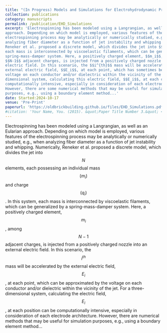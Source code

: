 ```yaml
---
title: "(In Progress) Models and Simulations for Electrohydrodynamic Processes"
collection: publications
category: manuscripts
permalink: /publication/EHD_Simulations
excerpt: 'Electrospinning has been modeled using a Langrangian, as well as an Eularian
approach. Depending on which model is employed, various features of the
electrospinning process may be analytically or numerically studied, e.g., when
analyzing fiber diameter as a function of jet instability and whipping. Numerically,
Reneker et al. proposed a discrete model, which divides the jet into $$N$$ elements, each possessing an individual mass $$(m_i)$$ and charge $$(q_i)$$. In this system,
each mass is interconnected by viscoelastic filaments, which can be generalized by a
spring-mass-damper system. Here, a positively charged element, $$m_i$$, among
$$N-1$$ adjacent charges, is injected from a positively charged nozzle into an external
electric field. In this scenario, the $$i^{th}$$ mass will be accelerated by the
external electric field, $$E_i$$, at each point, which has sometimes been approximated by the
voltage on each conductor and/or dielectric within the vicinity of the jet. For a three-
dimensional system, calculating this electric field, $$E_i$$, at each coordinate can be
computationally intensive, especially in consideration of each electrode architecture.
However, there are some numerical methods that may be useful for simulation
purposes, e.g., using a boundary element method...'
date: Started:2024-10-17
venue: 'Pre-Print'
paperurl: 'https://oldbrickbuilding.github.io/files/EHD_Simulations.pdf'
#citation: 'Your Name, You. (2015). &quot;Paper Title Number 3.&quot; <i>Journal 1</i>. 1(3).'
---
```

Electrospinning has been modeled using a Langrangian, as well as an Eularian
approach. Depending on which model is employed, various features of the
electrospinning process may be analytically or numerically studied, e.g., when
analyzing fiber diameter as a function of jet instability and whipping. Numerically,
Reneker et al. proposed a discrete model, which divides the jet into $$N$$ elements, each possessing an individual mass $$(m_i)$$ and charge $$(q_i)$$. In this system,
each mass is interconnected by viscoelastic filaments, which can be generalized by a
spring-mass-damper system. Here, a positively charged element, $$m_i$$, among
$$N-1$$ adjacent charges, is injected from a positively charged nozzle into an external
electric field. In this scenario, the $$i^{th}$$ mass will be accelerated by the
external electric field, $$E_i$$, at each point, which can be approximated by the
voltage on each conductor and/or dielectric within the vicinity of the jet. For a three-
dimensional system, calculating the electric field, $$E_i$$, at each position can be
computationally intensive, especially in consideration of each electrode architecture.
However, there are numerical methods that may be useful for simulation
purposes, e.g., using a boundary element method...
